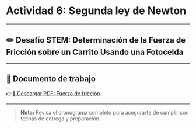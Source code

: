 # Actividad 6: Segunda ley de Newton

---

## ✏️ Desafío STEM: Determinación de la Fuerza de Fricción sobre un Carrito Usando una Fotocelda

---

## 📄 Documento de trabajo

👉[📎 Descargar PDF: Fuerza de fricción](../FIME/FrictionKineticCoefficient.pdf)

---

> **Nota:** Revisa el cronograma completo para asegurarte de cumplir con fechas de entrega y preparación.
